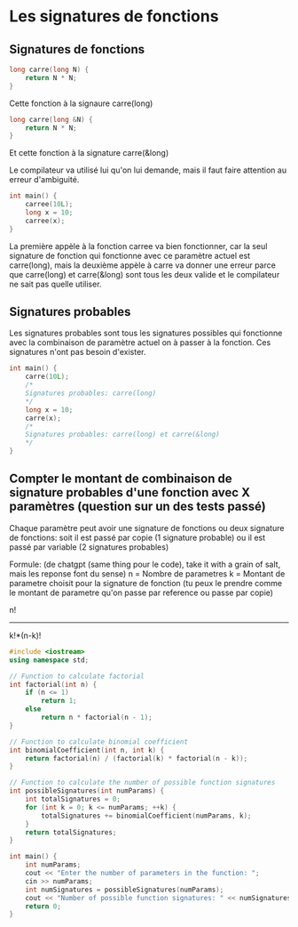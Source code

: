 # Les signatures de fonctions

## Signatures de fonctions

```cpp
long carre(long N) {
    return N * N;
}
```
Cette fonction à la signaure carre(long)

```cpp
long carre(long &N) {
    return N * N;
}
```
Et cette fonction à la signature carre(&long)

Le compilateur va utilisé lui qu'on lui demande, mais il faut faire attention au erreur d'ambiguité.

```cpp
int main() {
    carree(10L);
    long x = 10;
    carree(x);
}
```

La première appèle à la fonction carree va bien fonctionner, car la seul signature de fonction qui fonctionne avec ce paramètre actuel est carre(long), mais la deuxième appèle à carre va donner une erreur parce que carre(long) et carre(&long) sont tous les deux valide et le compilateur ne sait pas quelle utiliser.

## Signatures probables
Les signatures probables sont tous les signatures possibles qui fonctionne avec la combinaison de paramètre actuel on à passer à la fonction. Ces signatures n'ont pas besoin d'exister.

```cpp
int main() {
    carre(10L);
    /*
    Signatures probables: carre(long)
    */
    long x = 10;
    carre(x);
    /*
    Signatures probables: carre(long) et carre(&long)
    */
}
```

## Compter le montant de combinaison de signature probables d'une fonction avec X paramètres (question sur un des tests passé)
Chaque paramètre peut avoir une signature de fonctions ou deux signature de fonctions: soit il est passé par copie (1 signature probable) ou il est passé par variable (2 signatures probables)

Formule: (de chatgpt (same thing pour le code), take it with a grain of salt, mais les reponse font du sense)
n = Nombre de parametres
k = Montant de parametre choisit pour la signature de fonction (tu peux le prendre comme le montant de parametre qu'on passe par reference ou passe par copie)

n!
___
k!*(n-k)!

```cpp
#include <iostream>
using namespace std;

// Function to calculate factorial
int factorial(int n) {
    if (n <= 1)
        return 1;
    else
        return n * factorial(n - 1);
}

// Function to calculate binomial coefficient
int binomialCoefficient(int n, int k) {
    return factorial(n) / (factorial(k) * factorial(n - k));
}

// Function to calculate the number of possible function signatures
int possibleSignatures(int numParams) {
    int totalSignatures = 0;
    for (int k = 0; k <= numParams; ++k) {
        totalSignatures += binomialCoefficient(numParams, k);
    }
    return totalSignatures;
}

int main() {
    int numParams;
    cout << "Enter the number of parameters in the function: ";
    cin >> numParams;
    int numSignatures = possibleSignatures(numParams);
    cout << "Number of possible function signatures: " << numSignatures << endl;
    return 0;
}
```



